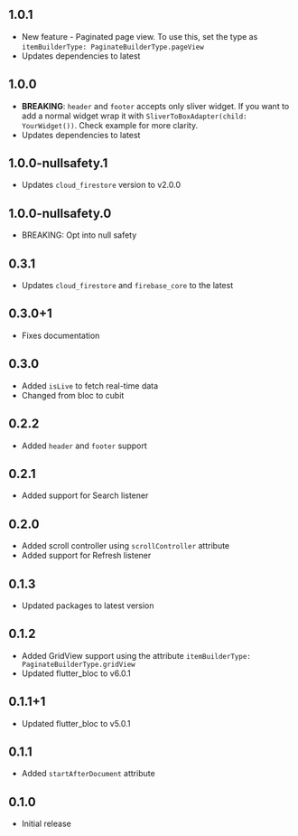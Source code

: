 ## 1.0.1

- New feature - Paginated page view. To use this, set the type as `itemBuilderType: PaginateBuilderType.pageView`
- Updates dependencies to latest

## 1.0.0

- **BREAKING**: `header` and `footer` accepts only sliver widget. If you want to add a normal widget wrap it with `SliverToBoxAdapter(child: YourWidget())`. Check example for more clarity.
- Updates dependencies to latest

## 1.0.0-nullsafety.1

- Updates `cloud_firestore` version to v2.0.0

## 1.0.0-nullsafety.0

- BREAKING: Opt into null safety

## 0.3.1

- Updates `cloud_firestore` and `firebase_core` to the latest

## 0.3.0+1

- Fixes documentation

## 0.3.0

- Added `isLive` to fetch real-time data
- Changed from bloc to cubit

## 0.2.2

- Added `header` and `footer` support

## 0.2.1

- Added support for Search listener

## 0.2.0

- Added scroll controller using `scrollController` attribute
- Added support for Refresh listener

## 0.1.3

- Updated packages to latest version

## 0.1.2

- Added GridView support using the attribute `itemBuilderType: PaginateBuilderType.gridView`
- Updated flutter_bloc to v6.0.1

## 0.1.1+1

- Updated flutter_bloc to v5.0.1

## 0.1.1

- Added `startAfterDocument` attribute

## 0.1.0

- Initial release
